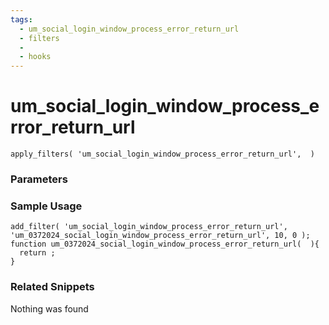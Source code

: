 ```yaml
---
tags: 
  - um_social_login_window_process_error_return_url
  - filters
  - 
  - hooks
---
```

# um\_social\_login\_window\_process\_error\_return\_url

``` php:no-line-numbers
apply_filters( 'um_social_login_window_process_error_return_url',  )
```
<div class='hook-sep'></div>

### Parameters

<div class='hook-sep'></div>



### Sample Usage

``` php:no-line-numbers
add_filter( 'um_social_login_window_process_error_return_url', 'um_0372024_social_login_window_process_error_return_url', 10, 0 );
function um_0372024_social_login_window_process_error_return_url(  ){
  return ;
}
```
<div class='hook-sep'></div>



### Related Snippets

Nothing was found

